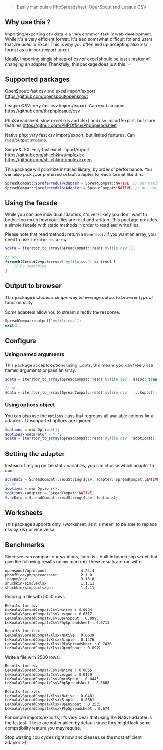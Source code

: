 > Easily manipulate PhpSpreadsheet, OpenSpout and League CSV

## Why use this ?

Importing/exporting csv data is a very common task in web development. While it's a very efficient format, it's also
somewhat difficult for end users that are used to Excel. This is why you often end up accepting also xlsx format as a import/export target.

Ideally, importing single sheets of csv or excel should be just a matter of changing an adapter. Thankfully, this package does just this :-)

## Supported packages

OpenSpout: fast csv and excel import/export
https://github.com/openspout/openspout

League CSV: very fast csv import/export. Can read streams.
https://github.com/thephpleague/csv

PhpSpreadsheet: slow excel (xls and xlsx) and csv import/export, but more features
https://github.com/PHPOffice/PhpSpreadsheet

Native php: very fast csv import/export, but limited features. Can read/output streams.

SimpleXLSX: very fast excel import/export
https://github.com/shuchkin/simplexlsx
https://github.com/shuchkin/simplexlsxgen

This package will prioritize installed library, by order of performance. You can also pick your preferred default adapter for each format like this:

```php
SpreadCompat::$preferredCsvAdapter = SpreadCompat::NATIVE; // our native csv adapter is the fastest
SpreadCompat::$preferredXlsxAdapter = SpreadCompat::NATIVE; // our native xlsx adapter is the fastest
```

## Using the facade

While you can use individual adapters, it's very likely you don't want to bother too much
how your files are read and written. This package provides a simple facade with static
methods in order to read and write files.

Please note that read methods return a `Generator`. If you want an array, you need to use `iterator_to_array`.

```php
$data = iterator_to_array(SpreadCompat::read('myfile.csv'));

// or
foreach(SpreadCompat::read('myfile.csv') as $row) {
    // Do something
}
```

## Output to browser

This package includes a simple way to leverage output to browser type of functionnality.

Some adapters allow you to stream directly the response.

```php
SpreadCompat::output('myfile.csv');
exit();
```

## Configure

### Using named arguments

This package accepts options using ...opts, this means you can freely use named arguments or pass an array.

```php
$data = iterator_to_array(SpreadCompat::read('myfile.csv', assoc: true));

// or
$data = iterator_to_array(SpreadCompat::read('myfile.csv', ...$opts));
```

### Using options object

You can also use the `Options` class that regroups all available options for all adapters. Unsupported options are ignored.

```php
$options = new Options();
$options->separator = ";";
$data = iterator_to_array(SpreadCompat::read('myfile.csv', $options));
```

## Setting the adapter

Instead of relying on the static variables, you can choose which adapter to use:

```php
$csvData = SpreadCompat::readString($csv, adapter: SpreadCompat::NATIVE);
// or
$options = new Options();
$options->adapter = SpreadCompat::NATIVE;
$csvData = SpreadCompat::readString($csv, $options);
```

## Worksheets

This package supports only 1 worksheet, as it is meant to be able to replace csv by xlsx or vice versa

## Benchmarks

Since we can compare our solutions, there is a built in bench.php script that give the following results on my machine
These results are run with:

    openspout/openspout                4.24.4
    phpoffice/phpspreadsheet           2.1.0
    league/csv                         9.16.0
    shuchkin/simplexlsx                1.1.11
    shuchkin/simplexlsxgen             1.4.11

Reading a file with 5000 rows:

    Results for csv
    LeKoala\SpreadCompat\Csv\Native : 0.0084
    LeKoala\SpreadCompat\Csv\League : 0.0317
    LeKoala\SpreadCompat\Csv\OpenSpout : 0.0993
    LeKoala\SpreadCompat\Csv\PhpSpreadsheet : 0.6713

    Results for xlsx
    LeKoala\SpreadCompat\Xlsx\Native : 0.0639
    LeKoala\SpreadCompat\Xlsx\Simple : 0.1476
    LeKoala\SpreadCompat\Xlsx\PhpSpreadsheet : 0.7436
    LeKoala\SpreadCompat\Xlsx\OpenSpout : 0.8979


Write a file with 2500 rows:

    Results for csv
    LeKoala\SpreadCompat\Csv\Native : 0.0065
    LeKoala\SpreadCompat\Csv\League : 0.0129
    LeKoala\SpreadCompat\Csv\OpenSpout : 0.0443
    LeKoala\SpreadCompat\Csv\PhpSpreadsheet : 0.3668

    Results for xlsx
    LeKoala\SpreadCompat\Xlsx\Native : 0.0401
    LeKoala\SpreadCompat\Xlsx\Simple : 0.0861
    LeKoala\SpreadCompat\Xlsx\OpenSpout : 0.2555
    LeKoala\SpreadCompat\Xlsx\PhpSpreadsheet : 0.674

For simple imports/exports, it's very clear that using the Native adapter is the fastest.
These are not enabled by default since they might lack some compatibility feature you may require.

Stop wasting cpu cycles right now and please use the most efficient adapter :-)
